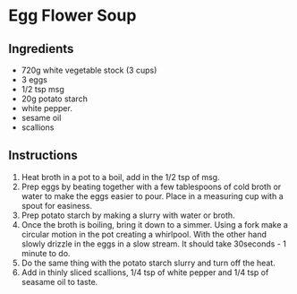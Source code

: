 # Egg Flower Soup

## Ingredients

+ 720g white vegetable stock (3 cups)
+ 3 eggs
+ 1/2 tsp msg
+ 20g potato starch
+ white pepper.
+ sesame oil
+ scallions

## Instructions
1. Heat broth in a pot to a boil, add in the 1/2 tsp of msg.
2. Prep eggs by beating together with a few tablespoons of cold broth or water to make the eggs easier to pour. Place in a measuring cup with a spout for easiness.
3. Prep potato starch by making a slurry with water or broth.
4. Once the broth is boiling, bring it down to a simmer. Using a fork make a circular motion in the pot creating a whirlpool. With the other hand slowly drizzle in the eggs in a slow stream. It should take 30seconds - 1 minute to do.
5. Do the same thing with the potato starch slurry and turn off the heat.
6. Add in thinly sliced scallions, 1/4 tsp of white pepper and 1/4 tsp of seasame oil to taste.
